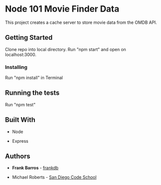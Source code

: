 # Node 101 Movie Finder Data

This project creates a cache server to store movie data from the OMDB API.

## Getting Started

Clone repo into local directory. Run "npm start" and open on localhost:3000.

### Installing

Run "npm install" in Terminal

## Running the tests

Run "npm test"

## Built With

- Node

- Express

## Authors

- **Frank Barros** - [frankdb](https://github.com/frankdb)

- Michael Roberts - [San Diego Code School](https://github.com/SanDiegoCodeSchool)
